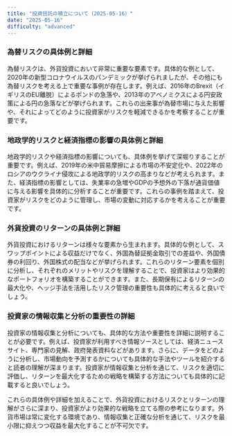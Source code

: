 ```yaml
---
title: "投資信託の積立について（2025-05-16）"
date: "2025-05-16"
difficulty: "advanced"
---
```


### 為替リスクの具体例と詳細

為替リスクは、外貨投資において非常に重要な要素です。具体的な例として、2020年の新型コロナウイルスのパンデミックが挙げられましたが、その他にも為替リスクを考える上で重要な事例が存在します。例えば、2016年のBrexit（イギリスのEU離脱）によるポンドの急落や、2013年のアベノミクスによる円安政策による円の急落などが挙げられます。これらの出来事が為替市場に与えた影響や、それによってどのように投資家がリスクを軽減できるかを考察することが重要です。

### 地政学的リスクと経済指標の影響の具体例と詳細

地政学的リスクや経済指標の影響についても、具体例を挙げて深堀りすることが重要です。例えば、2019年の米中貿易摩擦による市場の不安定化や、2022年のロシアのウクライナ侵攻による地政学的リスクの高まりなどが考えられます。また、経済指標の影響としては、失業率の急増やGDPの予想外の下落が通貨価値に与える影響を具体的に分析することが重要です。これらの事例を踏まえて、投資家がリスクをどのように管理し、市場の変動に対応するかを考えることが重要です。

### 外貨投資のリターンの具体例と詳細

外貨投資におけるリターンは様々な要素から生まれます。具体的な例として、スワップポイントによる収益だけでなく、外国為替証拠金取引での差益や、外国債券の利回り、外国株式の配当などが挙げられます。これらのリターン要素を個別に分析し、それぞれのメリットやリスクを理解することで、投資家はより効果的なポートフォリオを構築することができます。また、長期保有によるリターンの最大化や、ヘッジ手法を活用したリスク管理の重要性も具体的に考えると良いでしょう。

### 投資家の情報収集と分析の重要性の詳細

投資家の情報収集と分析についても、具体的な方法や重要性を詳細に説明することが必要です。例えば、投資家が利用すべき情報ソースとしては、経済ニュースサイト、専門家の見解、政府発表資料などがあります。さらに、データをどのように分析し、市場動向を予測するかについても具体的な手法やツールを紹介すると読者の理解が深まります。投資家が情報収集と分析を通じて、リスクを適切に評価し、リターンを最大化するための戦略を構築する方法についても具体的に記載すると良いでしょう。

これらの具体例や詳細を加えることで、外貨投資におけるリスクとリターンの理解がさらに深まり、投資家がより効果的な戦略を立てる際の参考になります。外貨市場は常に変化する環境であり、情報収集と正確な分析を通じて、リスクを最小限に抑えつつ収益を最大化することが不可欠です。
